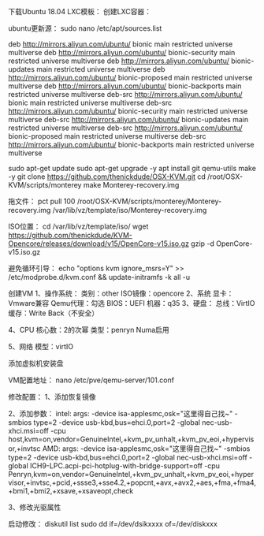 下载Ubuntu 18.04 LXC模板：
创建LXC容器：


ubuntu更新源：
sudo nano /etc/apt/sources.list

deb http://mirrors.aliyun.com/ubuntu/ bionic main restricted universe multiverse
deb http://mirrors.aliyun.com/ubuntu/ bionic-security main restricted universe multiverse
deb http://mirrors.aliyun.com/ubuntu/ bionic-updates main restricted universe multiverse
deb http://mirrors.aliyun.com/ubuntu/ bionic-proposed main restricted universe multiverse
deb http://mirrors.aliyun.com/ubuntu/ bionic-backports main restricted universe multiverse
deb-src http://mirrors.aliyun.com/ubuntu/ bionic main restricted universe multiverse
deb-src http://mirrors.aliyun.com/ubuntu/ bionic-security main restricted universe multiverse
deb-src http://mirrors.aliyun.com/ubuntu/ bionic-updates main restricted universe multiverse
deb-src http://mirrors.aliyun.com/ubuntu/ bionic-proposed main restricted universe multiverse
deb-src http://mirrors.aliyun.com/ubuntu/ bionic-backports main restricted universe multiverse

sudo apt-get update
sudo apt-get upgrade -y
apt install git qemu-utils make -y
git clone https://github.com/thenickdude/OSX-KVM.git
cd /root/OSX-KVM/scripts/monterey
make Monterey-recovery.img

拖文件：
pct pull 100 /root/OSX-KVM/scripts/monterey/Monterey-recovery.img /var/lib/vz/template/iso/Monterey-recovery.img

ISO位置：
cd /var/lib/vz/template/iso/
wget https://github.com/thenickdude/KVM-Opencore/releases/download/v15/OpenCore-v15.iso.gz
gzip -d OpenCore-v15.iso.gz

避免循环引导：
echo "options kvm ignore_msrs=Y" >> /etc/modprobe.d/kvm.conf && update-initramfs -k all -u


创建VM
1、操作系统：
类别：other
ISO镜像：opencore
2、系统
显卡：Vmware兼容
Qemu代理：勾选
BIOS：UEFI
机器：q35
3、硬盘：
总线：VirtIO
缓存：Write Back（不安全）

4、CPU
核心数：2的次幂
类型：penryn
Numa启用

5、网络
模型：virtIO

添加虚拟机安装盘


VM配置地址：
nano /etc/pve/qemu-server/101.conf

修改配置：
1、添加恢复镜像

2、添加参数：
intel:   args: -device isa-applesmc,osk="这里得自己找~" -smbios type=2 -device usb-kbd,bus=ehci.0,port=2 -global nec-usb-xhci.msi=off -cpu host,kvm=on,vendor=GenuineIntel,+kvm_pv_unhalt,+kvm_pv_eoi,+hypervisor,+invtsc
AMD:  args: -device isa-applesmc,osk="这里得自己找~" -smbios type=2 -device usb-kbd,bus=ehci.0,port=2 -global nec-usb-xhci.msi=off -global ICH9-LPC.acpi-pci-hotplug-with-bridge-support=off -cpu Penryn,kvm=on,vendor=GenuineIntel,+kvm_pv_unhalt,+kvm_pv_eoi,+hypervisor,+invtsc,+pcid,+ssse3,+sse4.2,+popcnt,+avx,+avx2,+aes,+fma,+fma4,+bmi1,+bmi2,+xsave,+xsaveopt,check

3、修改光驱属性


启动修改：
diskutil list
sudo dd if=/dev/dsikxxxx of=/dev/diskxxx